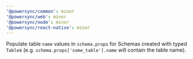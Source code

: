 ```yaml
---
'@powersync/common': minor
'@powersync/web': minor
'@powersync/node': minor
'@powersync/react-native': minor
---
```


Populate table `name` values in `schema.props` for Schemas created with typed `Table`s (e.g. `schema.props['some_table'].name` will contain the table name).
